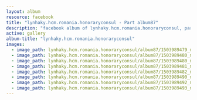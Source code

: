 ```yaml
---
layout: album
resource: facebook
title: "lynhaky.hcm.romania.honoraryconsul - Part album87"
description: "facebook album of lynhaky.hcm.romania.honoraryconsul, part album87."
active: gallery
album-title: "lynhaky.hcm.romania.honoraryconsul"
images:
  - image_path: lynhaky.hcm.romania.honoraryconsul/album87/1503989479_mrat7009.jpg
  - image_path: lynhaky.hcm.romania.honoraryconsul/album87/1503989480_mrat7014.jpg
  - image_path: lynhaky.hcm.romania.honoraryconsul/album87/1503989480_mrat7044.jpg
  - image_path: lynhaky.hcm.romania.honoraryconsul/album87/1503989481_mrat7045.jpg
  - image_path: lynhaky.hcm.romania.honoraryconsul/album87/1503989482_mrat7050.jpg
  - image_path: lynhaky.hcm.romania.honoraryconsul/album87/1503989490_mrat7095.jpg
  - image_path: lynhaky.hcm.romania.honoraryconsul/album87/1503989492_mrat7123.jpg
  - image_path: lynhaky.hcm.romania.honoraryconsul/album87/1503989493_mrat7130.jpg
---
```

